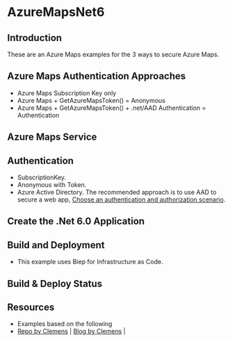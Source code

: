 # AzureMapsNet6

## Introduction
These are an Azure Maps examples for the 3 ways to secure Azure Maps.

## Azure Maps Authentication Approaches
- Azure Maps Subscription Key only
- Azure Maps + GetAzureMapsToken() = Anonymous
- Azure Maps + GetAzureMapsToken() + .net/AAD Authentication = Authentication

## Azure Maps Service

## Authentication
- SubscriptionKey.
- Anonymous with Token.
- Azure Active Directory. The recommended approach is to use AAD to secure a web app, [Choose an authentication and authorization scenario](https://docs.microsoft.com/en-us/azure/azure-maps/how-to-manage-authentication#choose-an-authentication-and-authorization-scenario).

## Create the .Net 6.0 Application

## Build and Deployment
- This example uses Biep for Infrastructure as Code.

## Build & Deploy Status

## Resources
- Examples based on the following
- [Repo by Clemens](https://github.com/cschotte/Maps) | [Blog by Clemens](TBD) |

